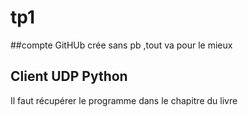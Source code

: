 # tp1
##compte GitHUb
crée sans pb ,tout va pour le mieux

## Client UDP Python 
Il faut récupérer le programme dans le chapitre du livre 
